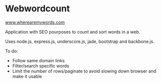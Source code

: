 Webwordcount
=========

www.wherearemywords.com

Application with SEO pourposes to count and sort words in a web.

Uses node.js, express.js, underscore.js, jade, bootstrap and backbone.js.

To do:

- Follow same domain links
- Filter/search specific words
- Limit the number of rows/paginate to avoid slowing down browser and make it usable

